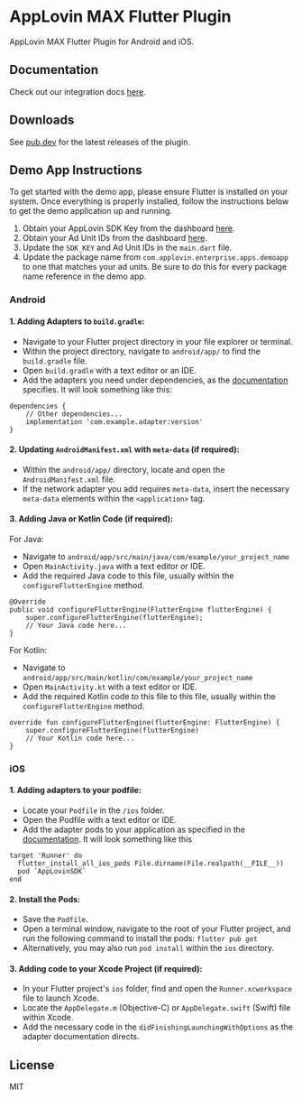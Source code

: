 # AppLovin MAX Flutter Plugin
AppLovin MAX Flutter Plugin for Android and iOS.

## Documentation
Check out our integration docs [here](https://dash.applovin.com/documentation/mediation/flutter/getting-started/integration).

## Downloads
See [pub.dev](https://pub.dev/packages/applovin_max) for the latest releases of the plugin.

## Demo App Instructions
To get started with the demo app, please ensure Flutter is installed on your system. Once everything is properly installed, follow the instructions below to get the demo application up and running. 

1. Obtain your AppLovin SDK Key from the dashboard [here](https://dash.applovin.com/documentation/mediation/flutter/getting-started/integration#initialize-the-sdk). 
2. Obtain your Ad Unit IDs from the dashboard [here](https://dash.applovin.com/o/mediation/ad_units).
3. Update the `SDK_KEY` and Ad Unit IDs in the `main.dart` file. 
4. Update the package name from `com.applovin.enterprise.apps.demoapp` to one that matches your ad units. Be sure to do this for every package name reference in the demo app. 

### Android
#### 1. Adding Adapters to `build.gradle`:
- Navigate to your Flutter project directory in your file explorer or terminal. 
- Within the project directory, navigate to `android/app/` to find the `build.gradle` file. 
- Open `build.gradle` with a text editor or an IDE. 
- Add the adapters you need under dependencies, as the [documentation](https://dash.applovin.com/documentation/mediation/flutter/mediation-adapters/android) specifies. It will look something like this: 
```
dependencies {
    // Other dependencies...
    implementation 'com.example.adapter:version'
}
```

#### 2. Updating `AndroidManifest.xml` with `meta-data` (if required):
- Within the `android/app/` directory, locate and open the `AndroidManifest.xml` file. 
- If the network adapter you add requires `meta-data`, insert the necessary `meta-data` elements within the `<application>` tag. 

#### 3. Adding Java or Kotlin Code (if required):
   
For Java: 
- Navigate to `android/app/src/main/java/com/example/your_project_name`
- Open `MainActivity.java` with a text editor or IDE. 
- Add the required Java code to this file, usually within the `configureFlutterEngine` method. 
```
@Override
public void configureFlutterEngine(FlutterEngine flutterEngine) {
    super.configureFlutterEngine(flutterEngine);
    // Your Java code here...
}
```

For Kotlin: 
- Navigate to `android/app/src/main/kotlin/com/example/your_project_name`
- Open `MainActivity.kt` with a text editor or IDE. 
- Add the required Kotlin code to this file to this file, usually within the `configureFlutterEngine` method. 
```
override fun configureFlutterEngine(flutterEngine: FlutterEngine) {
    super.configureFlutterEngine(flutterEngine)
    // Your Kotlin code here...
}
```

### iOS 
#### 1. Adding adapters to your podfile:
- Locate your `Podfile` in the `/ios` folder.
- Open the Podfile with a text editor or IDE.
- Add the adapter pods to your application as specified in the [documentation](https://dash.applovin.com/documentation/mediation/flutter/mediation-adapters/ios). It will look something like this
```
target 'Runner' do
  flutter_install_all_ios_pods File.dirname(File.realpath(__FILE__))
  pod `AppLovinSDK`
end
```
#### 2. Install the Pods:
- Save the `Podfile`.
- Open a terminal window, navigate to the root of your Flutter project, and run the following command to install the pods:
```flutter pub get```
- Alternatively, you may also run `pod install` within the `ios` directory. 

#### 3. Adding code to your Xcode Project (if required):
- In your Flutter project's `ios` folder, find and open the `Runner.xcworkspace` file to launch Xcode.
- Locate the `AppDelegate.m` (Objective-C) or `AppDelegate.swift` (Swift) file within Xcode.
- Add the necessary code in the `didFinishingLaunchingWithOptions` as the adapter documentation directs. 
  
## License
MIT
